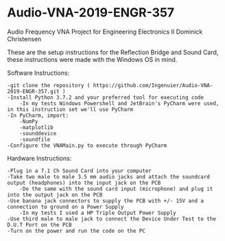 # Audio-VNA-2019-ENGR-357
Audio Frequency VNA Project for Engineering Electronics II
Dominick Christensen

These are the setup instructions for the Reflection Bridge and Sound Card, these instructions were made with the Windows OS in mind.

Software Instructions:

    -git clone the repository ( https://github.com/Ingenuier/Audio-VNA-2019-ENGR-357.git )
    -Install Python 3.7.2 and your preferred tool for executing code 
        -In my tests Windows Powershell and JetBrain's PyCharm were used, in this instruction set we'll use PyCharm
    -In PyCharm, import:
        -NumPy
        -matplotlib
        -sounddevice
        -soundfile
    -Configure the VNAMain.py to execute through PyCharm

Hardware Instructions:

    -Plug in a 7.1 Ch Sound Card into your computer
    -Take two male to male 3.5 mm audio jacks and attach the soundcard output (headphones) into the input jack on the PCB
        -Do the same with the sound card input (microphone) and plug it into the output jack on the PCB
    -Use banana jack connectors to supply the PCB with +/- 15V and a connection to ground on a Power Supply
        -In my tests I used a HP Triple Output Power Supply
    -Use third male to male jack to connect the Device Under Test to the D.U.T Port on the PCB
    -Turn on the power and run the code on the PC
